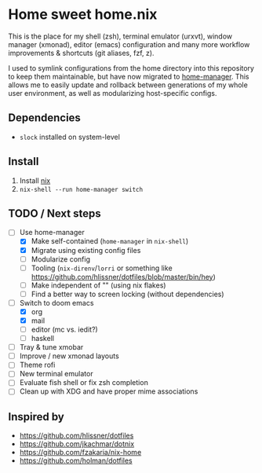 # Home sweet home.nix

This is the place for my shell (zsh), terminal emulator (urxvt), window manager
(xmonad), editor (emacs) configuration and many more workflow improvements &
shortcuts (git aliases, fzf, z).

I used to symlink configurations from the home directory into this repository to
keep them maintainable, but have now migrated to
[home-manager](https://github.com/nix-community/home-manager). This allows me to
easily update and rollback between generations of my whole user environment, as
well as modularizing host-specific configs.

## Dependencies

* `slock` installed on system-level

## Install

1. Install [nix](https://nixos.org/download.html)
2. `nix-shell --run home-manager switch`

## TODO / Next steps

- [ ] Use home-manager
  - [X] Make self-contained (`home-manager` in `nix-shell`)
  - [X] Migrate using existing config files
  - [ ] Modularize config
  - [ ] Tooling (`nix-direnv`/`lorri` or something like https://github.com/hlissner/dotfiles/blob/master/bin/hey)
  - [ ] Make independent of "<nixpkgs>" (using nix flakes)
  - [ ] Find a better way to screen locking (without dependencies)
- [ ] Switch to doom emacs
  - [X] org
  - [X] mail
  - [ ] editor (mc vs. iedit?)
  - [ ] haskell
- [ ] Tray & tune xmobar
- [ ] Improve / new xmonad layouts
- [ ] Theme rofi
- [ ] New terminal emulator
- [ ] Evaluate fish shell or fix zsh completion
- [ ] Clean up with XDG and have proper mime associations

## Inspired by

- https://github.com/hlissner/dotfiles
- https://github.com/jkachmar/dotnix
- https://github.com/fzakaria/nix-home
- https://github.com/holman/dotfiles
